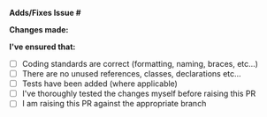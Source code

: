 **Adds/Fixes Issue #** 

**Changes made:** 

**I've ensured that:**

- [ ] Coding standards are correct (formatting, naming, braces, etc...)
- [ ] There are no unused references, classes, declarations etc...
- [ ] Tests have been added (where applicable)
- [ ] I've thoroughly tested the changes myself before raising this PR
- [ ] I am raising this PR against the appropriate branch